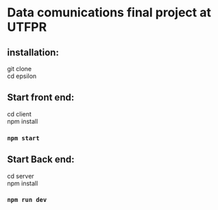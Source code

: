 # Data comunications final project at UTFPR

## installation:

git clone  
cd epsilon  



## Start front end:

cd client  
npm install    

### `npm start`

## Start Back end:

cd server  
npm install  

### `npm run dev`
